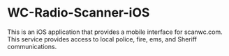 # WC-Radio-Scanner-iOS

This is an iOS application that provides a mobile interface for scanwc.com. This service provides access to local police, fire, ems, and Sheriff communications. 
